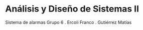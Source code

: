 # Análisis y Diseño de Sistemas II
 Sistema de alarmas
 Grupo 6
 . Ercoli Franco
 . Gutiérrez Matías
